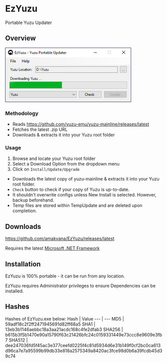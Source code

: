 # EzYuzu
Portable Yuzu Updater

## Overview
![EzYuzu](images/ezyuzu.png)

### Methodology 
* Reads https://github.com/yuzu-emu/yuzu-mainline/releases/latest
* Fetches the latest .zip URL
* Downloads & extracts it into your Yuzu root folder

### Usage 
1. Browse and locate your Yuzu root folder
2. Select a Download Option from the dropdown menu
3. Click on ```Install/Update/Upgrade``` 

* Downloads the latest copy of yuzu-mainline & extracts it into your Yuzu root folder.
* `Check` button to check if your copy of Yuzu is up-to-date.
* It shouldn't overwrite configs unless New Install is selected. However, backup beforehand. 
* Temp files are stored within TempUpdate and are deleted upon completion.

## Downloads
https://github.com/amakvana/EzYuzu/releases/latest

Requires the latest [Microsoft .NET Framework](https://go.microsoft.com/fwlink/?linkid=2088631)

## Installation
EzYuzu is 100% portable - it can be run from any location.

EzYuzu requires Administrator privileges to ensure Dependencies can be installed.

## Hashes 
Hashes of EzYuzu.exe below: 
Hash | Value
--- | ---
MD5 | 59adf18c2f2ff2471945691d82ff68a5
SHA1 | 13eb3b1146aebbc18a3aa21acdc168c4fe2dfab3
SHA256 | b615b3f5b1470e90a15790f63c21426bfc24c0159331449e73ccc8e9609e3fb7
SHA512 | dee247036fd5f45ac3e377ceefd0225f4c81d5934d6e31b149f0cf2bc0ca613d96ca7e7a95599b99db33e818a2575349a8420ac3fce98d0b6a39fcdb45d39c74
